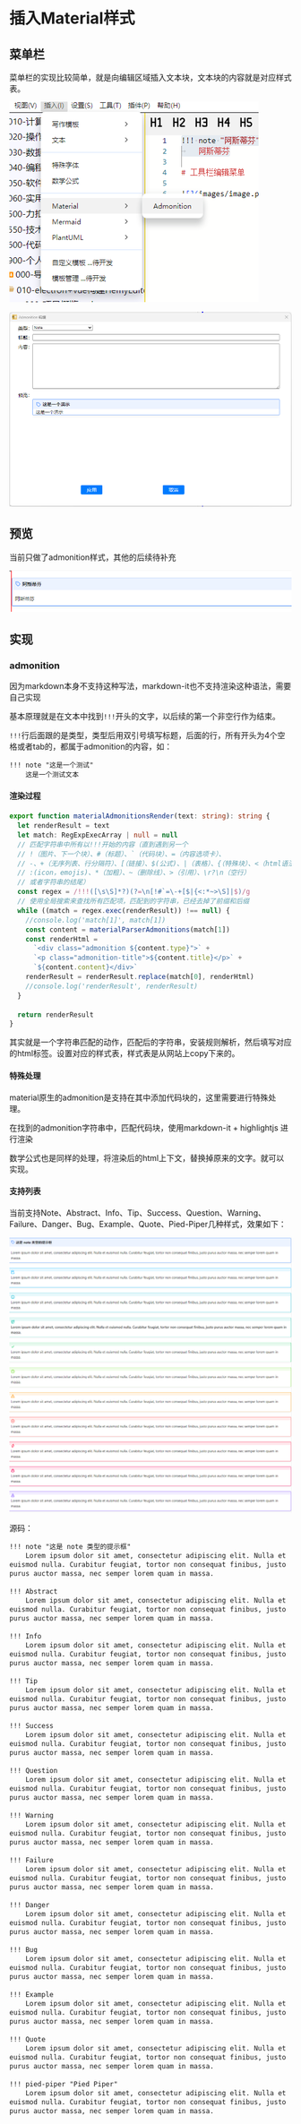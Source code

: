 # 插入Material样式

## 菜单栏

菜单栏的实现比较简单，就是向编辑区域插入文本块，文本块的内容就是对应样式表。

![](images/insertadmonition.PNG)

![](images/20241127205123.png)

## 预览

当前只做了admonition样式，其他的后续待补充

![](images/previewadmonition.PNG)

## 实现

### admonition
因为markdown本身不支持这种写法，markdown-it也不支持渲染这种语法，需要自己实现

基本原理就是在文本中找到`!!!`开头的文字，以后续的第一个非空行作为结束。

`!!!`行后面跟的是类型，类型后用双引号填写标题，后面的行，所有开头为4个空格或者tab的，都属于admonition的内容，如：

```text
!!! note "这是一个测试"
    这是一个测试文本
```

#### 渲染过程

```typescript
export function materialAdmonitionsRender(text: string): string {
  let renderResult = text
  let match: RegExpExecArray | null = null
  // 匹配字符串中所有以!!!开始的内容（直到遇到另一个
  // !（图片、下一个块）、#（标题）、`（代码块）、=（内容选项卡）、
  // -、+（无序列表、行分隔符）、[（链接）、$(公式)、|（表格）、{（特殊块）、<（html语法）
  // :(icon，emojis)、*（加粗）、~（删除线）、>（引用）、\r?\n（空行）
  // 或者字符串的结尾）
  const regex = /!!!([\s\S]*?)(?=\n[!#`=\-+[$|{<:*~>\S]|$)/g
  // 使用全局搜索来查找所有匹配项，匹配到的字符串，已经去掉了前缀和后缀
  while ((match = regex.exec(renderResult)) !== null) {
    //console.log('match[1]', match[1])
    const content = materialParserAdmonitions(match[1])
    const renderHtml =
      `<div class="admonition ${content.type}">` +
      `<p class="admonition-title">${content.title}</p>` +
      `${content.content}</div>`
    renderResult = renderResult.replace(match[0], renderHtml)
    //console.log('renderResult', renderResult)
  }

  return renderResult
}
```

其实就是一个字符串匹配的动作，匹配后的字符串，安装规则解析，然后填写对应的html标签。设置对应的样式表，样式表是从网站上copy下来的。

#### 特殊处理

material原生的admonition是支持在其中添加代码块的，这里需要进行特殊处理。

在找到的admonition字符串中，匹配代码块，使用markdown-it + highlightjs 进行渲染

数学公式也是同样的处理，将渲染后的html上下文，替换掉原来的文字。就可以实现。

#### 支持列表

当前支持Note、Abstract、Info、Tip、Success、Question、Warning、Failure、Danger、Bug、Example、Quote、Pied-Piper几种样式，效果如下：

![](images/materialadmonitionstyle.PNG)

源码：


```text
!!! note "这是 note 类型的提示框"
    Lorem ipsum dolor sit amet, consectetur adipiscing elit. Nulla et euismod nulla. Curabitur feugiat, tortor non consequat finibus, justo purus auctor massa, nec semper lorem quam in massa.

!!! Abstract
    Lorem ipsum dolor sit amet, consectetur adipiscing elit. Nulla et euismod nulla. Curabitur feugiat, tortor non consequat finibus, justo purus auctor massa, nec semper lorem quam in massa.

!!! Info
    Lorem ipsum dolor sit amet, consectetur adipiscing elit. Nulla et euismod nulla. Curabitur feugiat, tortor non consequat finibus, justo purus auctor massa, nec semper lorem quam in massa.

!!! Tip
    Lorem ipsum dolor sit amet, consectetur adipiscing elit. Nulla et euismod nulla. Curabitur feugiat, tortor non consequat finibus, justo purus auctor massa, nec semper lorem quam in massa.

!!! Success
    Lorem ipsum dolor sit amet, consectetur adipiscing elit. Nulla et euismod nulla. Curabitur feugiat, tortor non consequat finibus, justo purus auctor massa, nec semper lorem quam in massa.

!!! Question
    Lorem ipsum dolor sit amet, consectetur adipiscing elit. Nulla et euismod nulla. Curabitur feugiat, tortor non consequat finibus, justo purus auctor massa, nec semper lorem quam in massa.

!!! Warning
    Lorem ipsum dolor sit amet, consectetur adipiscing elit. Nulla et euismod nulla. Curabitur feugiat, tortor non consequat finibus, justo purus auctor massa, nec semper lorem quam in massa.

!!! Failure
    Lorem ipsum dolor sit amet, consectetur adipiscing elit. Nulla et euismod nulla. Curabitur feugiat, tortor non consequat finibus, justo purus auctor massa, nec semper lorem quam in massa.

!!! Danger
    Lorem ipsum dolor sit amet, consectetur adipiscing elit. Nulla et euismod nulla. Curabitur feugiat, tortor non consequat finibus, justo purus auctor massa, nec semper lorem quam in massa.

!!! Bug
    Lorem ipsum dolor sit amet, consectetur adipiscing elit. Nulla et euismod nulla. Curabitur feugiat, tortor non consequat finibus, justo purus auctor massa, nec semper lorem quam in massa.

!!! Example
    Lorem ipsum dolor sit amet, consectetur adipiscing elit. Nulla et euismod nulla. Curabitur feugiat, tortor non consequat finibus, justo purus auctor massa, nec semper lorem quam in massa.

!!! Quote
    Lorem ipsum dolor sit amet, consectetur adipiscing elit. Nulla et euismod nulla. Curabitur feugiat, tortor non consequat finibus, justo purus auctor massa, nec semper lorem quam in massa.

!!! pied-piper "Pied Piper"
    Lorem ipsum dolor sit amet, consectetur adipiscing elit. Nulla et euismod nulla. Curabitur feugiat, tortor non consequat finibus, justo purus auctor massa, nec semper lorem quam in massa.
```
